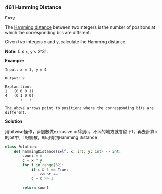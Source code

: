 ### 461 Hamming Distance

Easy

The [Hamming distance](https://en.wikipedia.org/wiki/Hamming_distance) between two integers is the number of positions at which the corresponding bits are different.

Given two integers `x` and `y`, calculate the Hamming distance.

**Note:**
0 ≤ `x`, `y` < 2^31.

**Example:**

```
Input: x = 1, y = 4

Output: 2

Explanation:
1   (0 0 0 1)
4   (0 1 0 0)
       ↑   ↑

The above arrows point to positions where the corresponding bits are different.
```



**Solution**

用bitwise操作，兩個數做exclusive or得到c，不同的地方就會留下1，再去計算c的bit中，1的個數，即可得到Hamming Distance

```python
class Solution:
    def hammingDistance(self, x: int, y: int) -> int:
        count = 0
        c = x ^ y
        for i in range(32):
            if c & 1 == True:
                count += 1
            c = c >> 1
        
        return count
```

